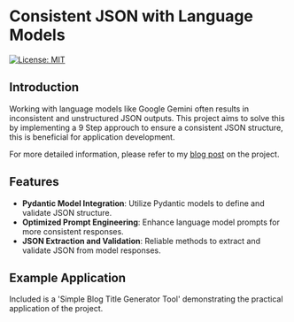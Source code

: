 # Consistent JSON with Language Models

[![License: MIT](https://img.shields.io/badge/License-MIT-yellow.svg)](https://opensource.org/licenses/MIT)

## Introduction

Working with language models like Google Gemini often results in inconsistent and unstructured JSON outputs. This project aims to solve this by implementing a 9 Step approuch to ensure a consistent JSON structure, this is beneficial for application development.

For more detailed information, please refer to my [blog post](https://learnwithhasan.com/consistent-json-gemini-python/) on the project.


## Features

- **Pydantic Model Integration**: Utilize Pydantic models to define and validate JSON structure.
- **Optimized Prompt Engineering**: Enhance language model prompts for more consistent responses.
- **JSON Extraction and Validation**: Reliable methods to extract and validate JSON from model responses.

## Example Application

Included is a 'Simple Blog Title Generator Tool' demonstrating the practical application of the project. 

